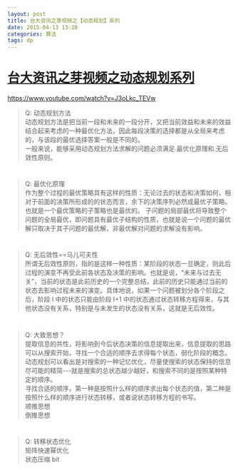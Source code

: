 ```yaml
---
layout: post
title: 台大资讯之芽视频之【动态规划】系列
date: 2015-04-13 13:28
categories: 算法
tags: dp
---
```


# [台大资讯之芽视频之动态规划系列](https://www.youtube.com/watch?v=J3oLkc_TEVw)

https://www.youtube.com/watch?v=J3oLkc_TEVw

>Q: 动态规划方法  
动态规划方法是把当前一段和未来的一段分开，又把当前效益和未来的效益结合起来考虑的一种最优化方法，因此每段决策的选择都是从全局来考虑的，与该段的最优选择答案一般是不同的。  
一般来说，能够采用动态规划方法求解的问题必须满足.最优化原理和.无后效性原则。
#  
>Q: 最优化原理    
作为整个过程的最优策略具有这样的性质：无论过去的状态和决策如何，相对于前面的决策所形成的的状态而言，余下的决策序列必然成最优子策略。也就是一个最优策略的子策略也是最优的。
子问题的局部最优将导致整个问题的全局最优，即问题具有最优子结构的性质，也就是说一个问题的最优解只取决于其子问题的最优解，非最优解对问题的求解没有影响。
#  
>Q: 无后效性==马儿可夫性  
所谓无后效性原则，指的是这样一种性质：某阶段的状态一旦确定，则此后过程的演变不再受此前各状态及决策的影响。也就是说，“未来与过去无关”，当前的状态是此前历史的一个完整总结，此前的历史只能通过当前的状态去影响过程未来的演变。具体地说，如果一个问题被划分各个阶段之后，阶段 I 中的状态只能由阶段 I+1 中的状态通过状态转移方程得来，与其他状态没有关系，特别是与未发生的状态没有关系，这就是无后效性。
#  
>Q: 大致思想？  
提取信息的共性，将影响到今后状态决策的信息提取出来，信息提取的思路可以从搜索开始，寻找一个合适的顺序去求得每个状态，弱化阶段的概念。动态规划可以看出是对搜索的一种记忆优化，尽量使搜索的状态保持的信息尽可能的精简---就是搜索的总状态越少越好，和搜索不同的是按照某种特定的顺序。  
寻找合适的顺序，第一种是按照什么样的顺序求出每个状态的值，第二种是按照什么样的顺序进行状态转移，或者说状态转移方程的书写。  
顺推思想  
倒推思想  
#  
>Q: 转移状态优化  
矩阵快速幂优化   
状态压缩  bit